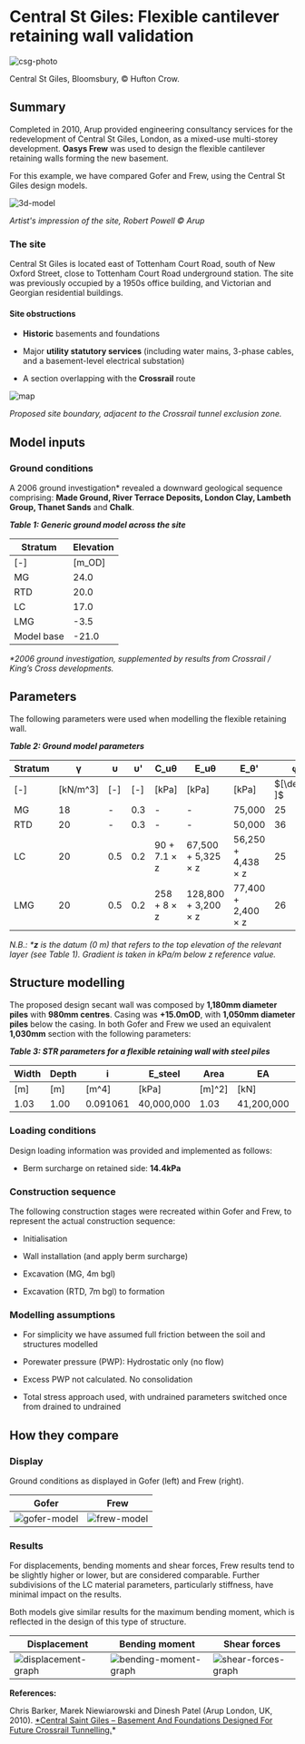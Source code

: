 # Central St Giles: Flexible cantilever retaining wall validation

![csg-photo](https://b2c-templates-arup.s3-eu-west-1.amazonaws.com/gofer/validationImages/csg-hufton-crow.png)

Central St Giles, Bloomsbury, &copy; Hufton Crow.

## Summary

Completed in 2010, Arup provided engineering consultancy services for the redevelopment of Central St Giles, London, as a mixed-use multi-storey development. **Oasys Frew** was used to design the flexible cantilever retaining walls forming the new basement.

For this example, we have compared Gofer and Frew, using the Central St Giles design models.

![3d-model](https://b2c-templates-arup.s3-eu-west-1.amazonaws.com/gofer/validationImages/csg-arup-3d-model.png)

*Artist's impression of the site, Robert Powell &copy; Arup*

### The site

Central St Giles is located east of Tottenham Court Road, south of New Oxford Street, close to Tottenham Court Road underground station. The site was previously occupied by a 1950s office building, and Victorian and Georgian residential buildings.

#### Site obstructions

- **Historic** basements and foundations

- Major **utility statutory services** (including water mains, 3-phase cables, and a basement-level electrical substation)

- A section overlapping with the **Crossrail** route

![map](https://b2c-templates-arup.s3-eu-west-1.amazonaws.com/gofer/validationImages/site-boundary.png)

*Proposed site boundary, adjacent to the Crossrail tunnel exclusion zone.*

## Model inputs

### Ground conditions

A 2006 ground investigation\* revealed a downward geological sequence comprising: **Made Ground, River Terrace Deposits, London Clay, Lambeth Group, Thanet Sands** and **Chalk**.

**_Table 1: Generic ground model across the site_**

| Stratum    | Elevation |
| ---------- | --------- |
| [-]        | [m_OD]    |
| MG         | 24.0      |
| RTD        | 20.0      |
| LC         | 17.0      |
| LMG        | -3.5      |
| Model base | -21.0     |

_*2006 ground investigation, supplemented by results from Crossrail / King’s Cross developments._

## Parameters

The following parameters were used when modelling the flexible retaining wall.

**_Table 2: Ground model parameters_**

| Stratum | γ           | υ | υ' | C_uθ       | E_uθ             | E_θ'             | φ       | K_0 | K_r |
| ------- | ------------------ | ---------- | ----------- | ------------------- | -------------------------- | ------------------------- | ------------ | ------- | ------- |
| [-]     | [kN/m^3] | [-]        | [-]         | [kPa]               | [kPa]                      | [kPa]                     | $[\degree ]$ | [-]     | [-]     |
| MG      | 18                 | -          | 0.3         | -                   | -                          | 75,000                    | 25           | 0.577   | 0.429   |
| RTD     | 20                 | -          | 0.3         | -                   | -                          | 50,000                    | 36           | 0.412   | 0.429   |
| LC      | 20                 | 0.5        | 0.2         | 90 + 7.1 $\times$ z | 67,500 + 5,325 $\times$ z  | 56,250 + 4,438 $\times$ z | 25           | 1       | 1       |
| LMG     | 20                 | 0.5        | 0.2         | 258 + 8 $\times$ z  | 128,800 + 3,200 $\times$ z | 77,400 + 2,400 $\times$ z | 26           | 1       | 1       |

*N.B.: \***z** is the datum (0 m) that refers to the top elevation of the relevant layer (see Table 1). Gradient is taken in kPa/m below z reference value.*

## Structure modelling

The proposed design secant wall was composed by **1,180mm diameter piles** with **980mm centres**. Casing was **+15.0mOD**, with **1,050mm diameter piles** below the casing. In both Gofer and Frew we used an equivalent **1,030mm** section with the following parameters:

**_Table 3: STR parameters for a flexible retaining wall with steel piles_**

| Width | Depth | i               | E_steel | Area             | EA       | EI               |
| ----- | ----- | --------------- | ----------------- | ---------------- | ---------- | ------------------ |
| [m]   | [m]   | [m^4] | [kPa]             | [m]^2] | [kN]       | [kN * m^4] |
| 1.03  | 1.00  | 0.091061        | 40,000,000        | 1.03             | 41,200,000 | 3,642,423.3        |

### Loading conditions

Design loading information was provided and implemented as follows:

- Berm surcharge on retained side: **14.4kPa**

### Construction sequence

The following construction stages were recreated within Gofer and Frew, to represent the actual construction sequence:

- Initialisation

- Wall installation (and apply berm surcharge)

- Excavation (MG, 4m bgl)

- Excavation (RTD, 7m bgl) to formation

### Modelling assumptions

- For simplicity we have assumed full friction between the soil and structures modelled

- Porewater pressure (PWP): Hydrostatic only (no flow)

- Excess PWP not calculated. No consolidation

- Total stress approach used, with undrained parameters switched once from drained to undrained

## How they compare

### Display

Ground conditions as displayed in Gofer (left) and Frew (right).

| Gofer | Frew |
|-------- |------- |
| ![gofer-model](https://b2c-templates-arup.s3-eu-west-1.amazonaws.com/gofer/validationImages/goferlast-stage.png) | ![frew-model](https://b2c-templates-arup.s3-eu-west-1.amazonaws.com/gofer/validationImages/frew-last-stage.png) |

### Results

For displacements, bending moments and shear forces, Frew results tend to be slightly higher or lower, but are considered comparable. Further subdivisions of the LC material parameters, particularly stiffness, have minimal impact on the results.

Both models give similar results for the maximum bending moment, which is reflected in the design of this type of structure.

| Displacement | Bending moment | Shear forces |
|-------- |------- | ------- |
| ![displacement-graph](https://b2c-templates-arup.s3-eu-west-1.amazonaws.com/gofer/validationImages/displacement-graph.png)   | ![bending-moment-graph](https://b2c-templates-arup.s3-eu-west-1.amazonaws.com/gofer/validationImages/bending-moment-graph.png)  | ![shear-forces-graph](https://b2c-templates-arup.s3-eu-west-1.amazonaws.com/gofer/validationImages/shear-forces-graph.png) |

**References:**

Chris Barker, Marek Niewiarowski and Dinesh Patel (Arup London, UK, 2010). [\*Central Saint Giles – Basement And Foundations Designed For Future Crossrail Tunnelling.](https://www.researchgate.net/publication/361616899_CENTRAL_SAINT_GILES_-BASEMENT_AND_FOUNDATIONS_DESIGNED_FOR_FUTURE_CROSSRAIL_TUNNELLING)\*
